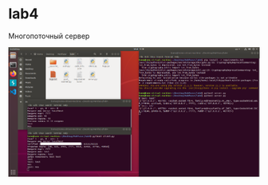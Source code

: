 # lab4
Многопоточный сервер

![alt text](https://github.com/myeem/lab4/blob/main/Ubuntu%2064-bit-2021-10-20-21-38-29.png?raw=true)
